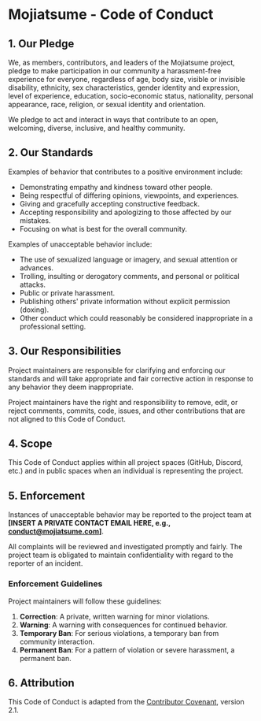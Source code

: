 # **Mojiatsume \- Code of Conduct**

## **1\. Our Pledge**

We, as members, contributors, and leaders of the Mojiatsume project, pledge to make participation in our community a harassment-free experience for everyone, regardless of age, body size, visible or invisible disability, ethnicity, sex characteristics, gender identity and expression, level of experience, education, socio-economic status, nationality, personal appearance, race, religion, or sexual identity and orientation.

We pledge to act and interact in ways that contribute to an open, welcoming, diverse, inclusive, and healthy community.

## **2\. Our Standards**

Examples of behavior that contributes to a positive environment include:

* Demonstrating empathy and kindness toward other people.  
* Being respectful of differing opinions, viewpoints, and experiences.  
* Giving and gracefully accepting constructive feedback.  
* Accepting responsibility and apologizing to those affected by our mistakes.  
* Focusing on what is best for the overall community.

Examples of unacceptable behavior include:

* The use of sexualized language or imagery, and sexual attention or advances.  
* Trolling, insulting or derogatory comments, and personal or political attacks.  
* Public or private harassment.  
* Publishing others' private information without explicit permission (doxing).  
* Other conduct which could reasonably be considered inappropriate in a professional setting.

## **3\. Our Responsibilities**

Project maintainers are responsible for clarifying and enforcing our standards and will take appropriate and fair corrective action in response to any behavior they deem inappropriate.

Project maintainers have the right and responsibility to remove, edit, or reject comments, commits, code, issues, and other contributions that are not aligned to this Code of Conduct.

## **4\. Scope**

This Code of Conduct applies within all project spaces (GitHub, Discord, etc.) and in public spaces when an individual is representing the project.

## **5\. Enforcement**

Instances of unacceptable behavior may be reported to the project team at **\[INSERT A PRIVATE CONTACT EMAIL HERE, e.g., conduct@mojiatsume.com\]**.

All complaints will be reviewed and investigated promptly and fairly. The project team is obligated to maintain confidentiality with regard to the reporter of an incident.

### **Enforcement Guidelines**

Project maintainers will follow these guidelines:

1. **Correction**: A private, written warning for minor violations.  
2. **Warning**: A warning with consequences for continued behavior.  
3. **Temporary Ban**: For serious violations, a temporary ban from community interaction.  
4. **Permanent Ban**: For a pattern of violation or severe harassment, a permanent ban.

## **6\. Attribution**

This Code of Conduct is adapted from the [Contributor Covenant](https://www.contributor-covenant.org/), version 2.1.

